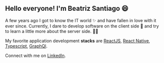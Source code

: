 ## Hello everyone! I'm Beatriz Santiago 😄

A few years ago I got to know the IT world :sparkles: and have fallen in love with it ever since.
Currently, I dare to develop software on the client side :lipstick: and try to learn a little more about the server side. :construction::monocle_face:

My favorite application development <strong>stacks</strong> are [ReactJS](https://reactjs.org/), [React Native](https://reactnative.dev/), [Typescript](https://www.typescriptlang.org/), [GraphQl](https://graphql.org/).

Connect with me on [LinkedIn](https://www.linkedin.com/in/beatriz-santiago-12215312b/).


